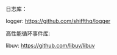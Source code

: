 

日志库：

logger:  https://github.com/shiffthq/logger


高性能循环事件库:

libuv: https://github.com/libuv/libuv